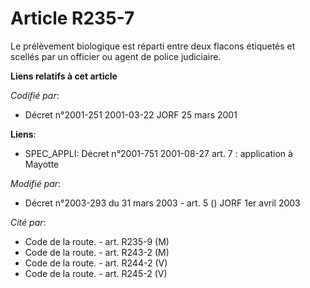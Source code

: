 # Article R235-7

Le prélèvement biologique est réparti entre deux flacons étiquetés et scellés par un officier ou agent de police judiciaire.

**Liens relatifs à cet article**

_Codifié par_:

  - Décret n°2001-251 2001-03-22 JORF 25 mars 2001

**Liens**:

  - SPEC_APPLI: Décret n°2001-751 2001-08-27 art. 7 : application à Mayotte

_Modifié par_:

  - Décret n°2003-293 du 31 mars 2003 - art. 5 () JORF 1er avril 2003

_Cité par_:

  - Code de la route. - art. R235-9 (M)
  - Code de la route. - art. R243-2 (M)
  - Code de la route. - art. R244-2 (V)
  - Code de la route. - art. R245-2 (V)
